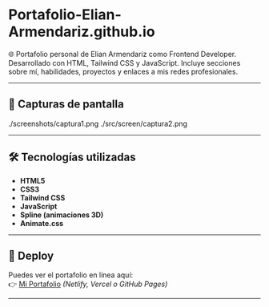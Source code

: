 # Portafolio-Elian-Armendariz.github.io
🌐 Portafolio personal de Elian Armendariz como Frontend Developer. Desarrollado con HTML, Tailwind CSS y JavaScript. Incluye secciones sobre mí, habilidades, proyectos y enlaces a mis redes profesionales.

---

## 📸 Capturas de pantalla

./screenshots/captura1.png
./src/screen/captura2.png

---

## 🛠️ Tecnologías utilizadas

- **HTML5**
- **CSS3**
- **Tailwind CSS**
- **JavaScript**
- **Spline (animaciones 3D)**
- **Animate.css**

---

## 🚀 Deploy

Puedes ver el portafolio en línea aquí:  
👉 [Mi Portafolio](https://TU-LINK-AQUI.com) *(Netlify, Vercel o GitHub Pages)*

---

